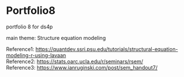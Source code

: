 # Portfolio8
portfolio 8 for ds4p

main theme: Structure equation modeling

Reference1: https://quantdev.ssri.psu.edu/tutorials/structural-equation-modeling-r-using-lavaan  
Reference2: https://stats.oarc.ucla.edu/r/seminars/rsem/  
Reference3: https://www.ianruginski.com/post/sem_handout7/  
